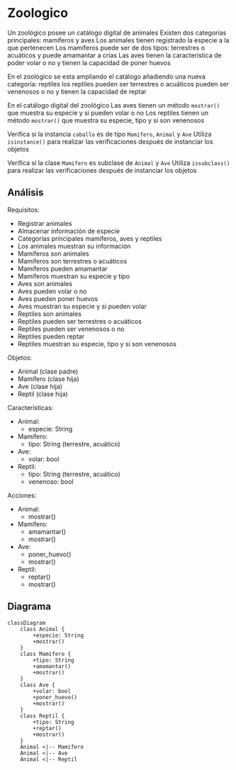 # Zoologico

Un zoológico posee un catálogo digital de animales
Existen dos categorías principales: mamíferos y aves
Los animales tienen registrado la especie a la que pertenecen
Los mamíferos puede ser de dos tipos: terrestres o acuáticos
y puede amamantar a crías
Las aves tienen la característica de poder volar o no
y tienen la capacidad de poner huevos

En el zoológico se esta ampliando el catálogo añadiendo una nueva
categoría: reptiles los reptiles pueden ser terrestres o acuáticos
pueden ser venenosos o no y tienen la capacidad de reptar

En el catálogo digital del zoológico
Las aves tienen un método `mostrar()` que muestra
su especie y si pueden volar o no
Los reptiles tienen un método `mostrar()` que muestra
su especie, tipo y si son venenosos

Verifica si la instancia `caballo`
es de tipo `Mamifero`, `Animal` y `Ave`
Utiliza `isinstance()` para realizar las verificaciones
después de instanciar los objetos

Verifica si la clase `Mamifero`
es subclase de `Animal` y `Ave`
Utiliza `issubclass()` para realizar las verificaciones
después de instanciar los objetos

## Análisis

Requisitos:

- Registrar animales
- Almacenar información de especie
- Categorías principales mamíferos, aves y reptiles
- Los animales muestran su información
- Mamíferos son animales
- Mamíferos son terrestres o acuáticos
- Mamíferos pueden amamantar
- Mamíferos muestran su especie y tipo
- Aves son animales
- Aves pueden volar o no
- Aves pueden poner huevos
- Aves muestran su especie y si pueden volar
- Reptiles son animales
- Reptiles pueden ser terrestres o acuáticos
- Reptiles pueden ser venenosos o no
- Reptiles pueden reptar
- Reptiles muestran su especie, tipo y si son venenosos

Objetos:

- Animal (clase padre)
- Mamífero (clase hija)
- Ave (clase hija)
- Reptil (clase hija)

Características:

- Animal:
  - especie: String
- Mamífero:
  - tipo: String (terrestre, acuático)
- Ave:
  - volar: bool
- Reptil:
  - tipo: String (terrestre, acuático)
  - venenoso: bool

Acciones:

- Animal:
  - mostrar()
- Mamífero:
  - amamantar()
  - mostrar()
- Ave:
  - poner_huevo()
  - mostrar()
- Reptil:
  - reptar()
  - mostrar()

## Diagrama

```mermaid
classDiagram
    class Animal {
        +especie: String
        +mostrar()
    }
    class Mamifero {
        +tipo: String
        +amamantar()
        +mostrar()
    }
    class Ave {
        +volar: bool
        +poner_huevo()
        +mostrar()
    }
    class Reptil {
        +tipo: String
        +reptar()
        +mostrar()
    }
    Animal <|-- Mamifero
    Animal <|-- Ave
    Animal <|-- Reptil
```
